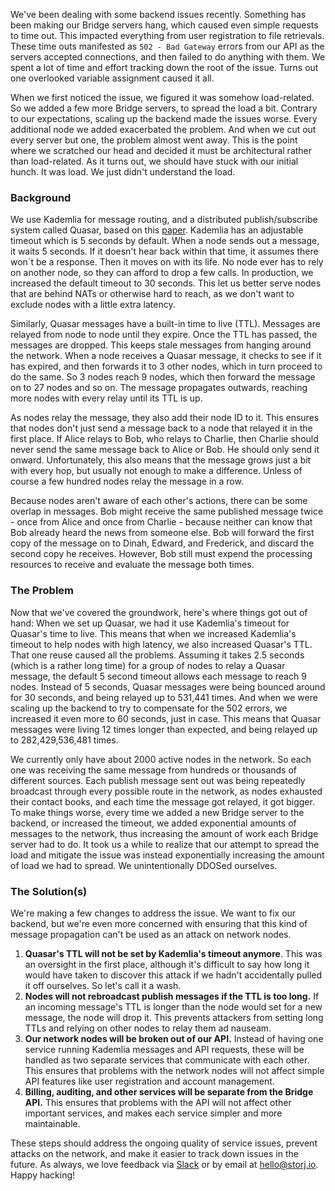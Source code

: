 We've been dealing with some backend issues recently. Something has been making our Bridge servers hang, which caused even simple requests to time out. This impacted everything from user registration to file retrievals. These time outs manifested as `502 - Bad Gateway` errors from our API as the servers accepted connections, and then failed to do anything with them. We spent a lot of time and effort tracking down the root of the issue. Turns out one overlooked variable assignment caused it all.

When we first noticed the issue, we figured it was somehow load-related. So we added a few more Bridge servers, to spread the load a bit. Contrary to our expectations, scaling up the backend made the issues worse. Every additional node we added exacerbated the problem. And when we cut out every server but one, the problem almost went away. This is the point where we scratched our head and decided it must be architectural rather than load-related. As it turns out, we should have stuck with our initial hunch. It was load. We just didn't understand the load.

### Background

We use Kademlia for message routing, and a distributed publish/subscribe system called Quasar, based on this [paper](http://research.microsoft.com/en-us/um/people/saikat/pub/iptps08-quasar.pdf). Kademlia has an adjustable timeout which is 5 seconds by default. When a node sends out a message, it waits 5 seconds. If it doesn't hear back within that time, it assumes there won´t be a response. Then it moves on with its life. No node ever has to rely on another node, so they can afford to drop a few calls. In production, we increased the default timeout to 30 seconds. This let us better serve nodes that are behind NATs or otherwise hard to reach, as we don't want to exclude nodes with a little extra latency.

Similarly, Quasar messages have a built-in time to live (TTL). Messages are relayed from node to node until they expire. Once the TTL has passed, the messages are dropped. This keeps stale messages from hanging around the network. When a node receives a Quasar message, it checks to see if it has expired, and then forwards it to 3 other nodes, which in turn proceed to do the same. So 3 nodes reach 9 nodes, which then forward the message on to 27 nodes and so on. The message propagates outwards, reaching more nodes with every relay until its TTL is up. 

As nodes relay the message, they also add their node ID to it. This ensures that nodes don't just send a message back to a node that relayed it in the first place. If Alice relays to Bob, who relays to Charlie, then Charlie should never send the same message back to Alice or Bob. He should only send it onward. Unfortunately, this also means that the message grows just a bit with every hop, but usually not enough to make a difference. Unless of course a few hundred nodes relay the message in a row.

Because nodes aren't aware of each other's actions, there can be some overlap in messages. Bob might receive the same published message twice - once from Alice and once from Charlie - because neither can know that Bob already heard the news from someone else. Bob will forward the first copy of the message on to Dinah, Edward, and Frederick, and discard the second copy he receives. However, Bob still must expend the processing resources to receive and evaluate the message both times.

### The Problem

Now that we've covered the groundwork, here's where things got out of hand: When we set up Quasar, we had it use Kademlia's timeout for Quasar's time to live. This means that when we increased Kademlia's timeout to help nodes with high latency, we also increased Quasar's TTL. That one reuse caused all the problems. Assuming it takes 2.5 seconds (which is a rather long time) for a group of nodes to relay a Quasar message, the default 5 second timeout allows each message to reach 9 nodes. Instead of 5 seconds, Quasar messages were being bounced around for 30 seconds, and being relayed up to 531,441 times. And when we were scaling up the backend to try to compensate for the 502 errors, we increased it even more to 60 seconds, just in case. This means that Quasar messages were living 12 times longer than expected, and being relayed up to 282,429,536,481 times.

We currently only have about 2000 active nodes in the network. So each one was receiving the same message from hundreds or thousands of different sources. Each publish message sent out was being repeatedly broadcast through every possible route in the network, as nodes exhausted their contact books, and each time the message got relayed, it got bigger. To make things worse, every time we added a new Bridge server to the backend, or increased the timeout, we added exponential amounts of messages to the network, thus increasing the amount of work each Bridge server had to do. It took us a while to realize that our attempt to spread the load and mitigate the issue was instead exponentially increasing the amount of load we had to spread. We unintentionally DDOSed ourselves.

### The Solution(s)

We're making a few changes to address the issue. We want to fix our backend, but we're even more concerned with ensuring that this kind of message propagation can't be used as an attack on network nodes. 

1. **Quasar's TTL will not be set by Kademlia's timeout anymore**. This was an oversight in the first place, although it's difficult to say how long it would have taken to discover this attack if we hadn't accidentally pulled it off ourselves. So let's call it a wash.
2. **Nodes will not rebroadcast publish messages if the TTL is too long.** If an incoming message's TTL is longer than the node would set for a new message, the node will drop it. This prevents attackers from setting long TTLs and relying on other nodes to relay them ad nauseam.
3. **Our network nodes will be broken out of our API.** Instead of having one service running Kademlia messages and API requests, these will be handled as two separate services that communicate with each other. This ensures that problems with the network nodes will not affect simple API features like user registration and account management.
4. **Billing, auditing, and other services will be separate from the Bridge API.** This ensures that problems with the API will not affect other important services, and makes each service simpler and more maintainable.

These steps should address the ongoing quality of service issues, prevent attacks on the network, and make it easier to track down issues in the future. As always, we love feedback via [Slack](http://slack.storj.io) or by email at [hello@storj.io](mailto:hello@storj.io). Happy hacking!
